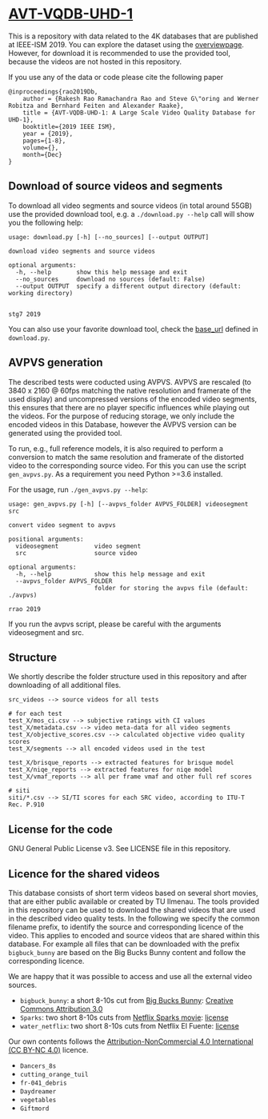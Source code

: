 # [AVT-VQDB-UHD-1](https://telecommunication-telemedia-assessment.github.io/AVT-VQDB-UHD-1/)
This is a repository with data related to the 4K databases that are published at IEEE-ISM 2019.
You can explore the dataset using the [overviewpage](https://telecommunication-telemedia-assessment.github.io/AVT-VQDB-UHD-1/).
However, for download it is recommended to use the provided tool, because the videos are not hosted in this repository.


If you use any of the data or code please cite the following paper

```
@inproceedings{rao2019Db,
    author = {Rakesh Rao Ramachandra Rao and Steve G\"oring and Werner Robitza and Bernhard Feiten and Alexander Raake},
    title = {AVT-VQDB-UHD-1: A Large Scale Video Quality Database for UHD-1},
    booktitle={2019 IEEE ISM},
    year = {2019},
    pages={1-8},
    volume={},
    month={Dec}
}
```
## Download of source videos and segments
To download all video segments and source videos (in total around 55GB) use the provided download tool, e.g. a `./download.py --help` call will show you the following help:

```
usage: download.py [-h] [--no_sources] [--output OUTPUT]

download video segments and source videos

optional arguments:
  -h, --help       show this help message and exit
  --no_sources     download no sources (default: False)
  --output OUTPUT  specify a different output directory (default: working directory)


stg7 2019
```

You can also use your favorite download tool, check the [base_url](https://avtshare01.rz.tu-ilmenau.de/avt-vqdb-uhd-1/) defined in `download.py`.

## AVPVS generation
The described tests were coducted using AVPVS.
AVPVS are rescaled (to 3840 x 2160 @ 60fps matching the native resolution and framerate of the used display) and uncompressed versions of the encoded video segments, this ensures that there are no player specific influences while playing out the videos.
For the purpose of reducing storage, we only include the encoded videos in this Database, however the AVPVS version can be generated using the provided tool.

To run, e.g., full reference models, it is also required to perform a conversion to match the same resolution and framerate of the distorted video to the corresponding source video.
For this you can use the script `gen_avpvs.py`.
As a requirement you need Python >=3.6 installed.

For the usage, run `./gen_avpvs.py --help`:

```
usage: gen_avpvs.py [-h] [--avpvs_folder AVPVS_FOLDER] videosegment src

convert video segment to avpvs

positional arguments:
  videosegment          video segment
  src                   source video

optional arguments:
  -h, --help            show this help message and exit
  --avpvs_folder AVPVS_FOLDER
                        folder for storing the avpvs file (default: ./avpvs)

rrao 2019
```

If you run the avpvs script, please be careful with the arguments videosegment and src.

## Structure
We shortly describe the folder structure used in this repository and after downloading of all additional files.

```
src_videos --> source videos for all tests

# for each test
test_X/mos_ci.csv --> subjective ratings with CI values
test_X/metadata.csv --> video meta-data for all video segments
test_X/objective_scores.csv --> calculated objective video quality scores
test_X/segments --> all encoded videos used in the test

test_X/brisque_reports --> extracted features for brisque model
test_X/niqe_reports --> extracted features for niqe model
test_X/vmaf_reports --> all per frame vmaf and other full ref scores

# siti
siti/*.csv --> SI/TI scores for each SRC video, according to ITU-T Rec. P.910
```


## License for the code
GNU General Public License v3. See LICENSE file in this repository.

## Licence for the shared videos
This database consists of short term videos based on several short movies, that are either public available or created by TU Ilmenau.
The tools provided in this repository can be used to download the shared videos that are used in the described video quality tests.
In the following we specify the common filename prefix, to identify the source and corresponding licence of the video.
This applies to encoded and source videos that are shared within this database.
For example all files that can be downloaded with the prefix `bigbuck_bunny` are based on the Big Bucks Bunny content and follow the corresponding licence.

We are happy that it was possible to access and use all the external video sources.
  * `bigbuck_bunny`: a short 8-10s cut from [Big Bucks Bunny](https://peach.blender.org/about/): [Creative Commons Attribution 3.0](http://creativecommons.org/licenses/by/3.0/)
  * `Sparks`: two short 8-10s cuts from [Netflix Sparks movie](http://download.opencontent.netflix.com/?prefix=TechblogAssets/Sparks/): [license](http://download.opencontent.netflix.com.s3.amazonaws.com/TechblogAssets/Sparks/sparks_license.txt)
  * `water_netflix`: two short 8-10s cuts from Netflix El Fuente: [license](http://download.opencontent.netflix.com.s3.amazonaws.com/TechblogAssets/Sparks/sparks_license.txt)


Our own contents follows the [Attribution-NonCommercial 4.0 International (CC BY-NC 4.0)](https://creativecommons.org/licenses/by-nc/4.0/) licence.
  * `Dancers_8s`
  * `cutting_orange_tuil`
  * `fr-041_debris`
  * `Daydreamer`
  * `vegetables`
  * `Giftmord`
